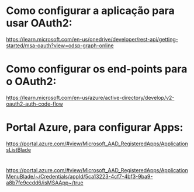 # Como configurar a aplicação para usar OAuth2:  
https://learn.microsoft.com/en-us/onedrive/developer/rest-api/getting-started/msa-oauth?view=odsp-graph-online

# Como configurar os end-points para o OAuth2:  
https://learn.microsoft.com/en-us/azure/active-directory/develop/v2-oauth2-auth-code-flow

# Portal Azure, para configurar Apps:  
https://portal.azure.com/#view/Microsoft_AAD_RegisteredApps/ApplicationsListBlade

# 
https://portal.azure.com/#view/Microsoft_AAD_RegisteredApps/ApplicationMenuBlade/~/Credentials/appId/5ca13223-4cf7-4bf3-9ba9-a8b7fe9ccdd6/isMSAApp~/true